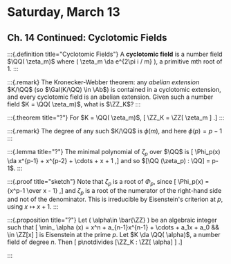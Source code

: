 # Saturday, March 13

## Ch. 14 Continued: Cyclotomic Fields 


:::{.definition title="Cyclotomic Fields"}
A **cyclotomic field** is a number field $\QQ( \zeta_m)$ where \( \zeta_m \da e^{2\pi i / m} \), a primitive $m$th root of 1.
:::


:::{.remark}
The Kronecker-Webber theorem: any *abelian extension* $K/\QQ$ (so $\Gal(K/\QQ) \in \Ab$) is contained in a cyclotomic extension, and every cyclotomic field is an abelian extension.
Given such a number field $K = \QQ( \zeta_m)$, what is $\ZZ_K$?
:::


:::{.theorem title="?"}
For $K = \QQ( \zeta_m)$,
\[
\ZZ_K = \ZZ[ \zeta_m ]
.\]
:::


:::{.remark}
The degree of any such $K/\QQ$ is $\phi(m)$, and here $\phi(p) = p-1$
:::


:::{.lemma title="?"}
The minimal polynomial of $\zeta_p$ over $\QQ$ is 
\[
\Phi_p(x) \da x^{p-1} + x^{p-2} + \cdots + x + 1
,\]
and so $[\QQ (\zeta_p) : \QQ] = p-1$.
:::


:::{.proof title="sketch"}
Note that $\zeta_p$ is a root of $\Phi_p$, since
\[
\Phi_p(x) = {x^p-1 \over x - 1}
,\]
and $\zeta_p$ is a root of the numerator of the right-hand side and not of the denominator.
This is irreducible by Eisenstein's criterion at $p$, using $x\mapsto x+1$.
:::


:::{.proposition title="?"}
Let \( \alpha\in \bar{\ZZ} \) be an algebraic integer such that
\[
\min_ \alpha (x) = x^n + a_{n-1}x^{n-1} + \cdots + a_1x + a_0 && \in \ZZ[x]
\]
is Eisenstein at the prime $p$.
Let $K \da \QQ( \alpha)$, a number field of degree $n$.
Then 
\[
p\notdivides [\ZZ_K : \ZZ[ \alpha] ]
.\]


:::








